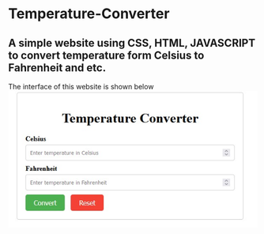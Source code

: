 # Temperature-Converter
## A simple website using CSS, HTML, JAVASCRIPT to convert temperature form Celsius to Fahrenheit and etc.
The interface of this website is shown below 
![](https://github.com/Monika3002/Temperature-Converter/blob/main/temperature-converter.jpeg)

